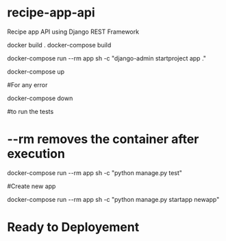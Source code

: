 # recipe-app-api

Recipe app API using Django REST Framework

docker build .
docker-compose build

docker-compose run --rm app sh -c "django-admin startproject app ."

docker-compose up

#For any error

docker-compose down

#to run the tests

# --rm removes the container after execution

docker-compose run --rm app sh -c "python manage.py test"

#Create new app

docker-compose run --rm app sh -c "python manage.py startapp newapp"

# Ready to Deployement
